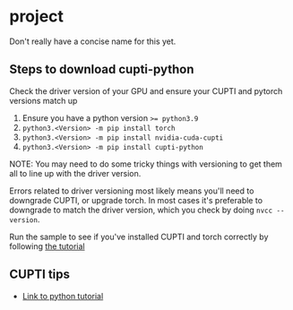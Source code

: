 # project
Don't really have a concise name for this yet.
## Steps to download cupti-python
Check the driver version of your GPU and ensure your CUPTI and pytorch versions match up
1. Ensure you have a python version `>= python3.9`
2. `python3.<Version> -m pip install torch`
3. `python3.<Version> -m pip install nvidia-cuda-cupti`
4. `python3.<Version> -m pip install cupti-python`

NOTE: You may need to do some tricky things with versioning to get them all to line up with the driver version.

Errors related to driver versioning most likely means you'll need to downgrade CUPTI, or upgrade torch. In most cases it's preferable to downgrade to match the driver version, which you check by doing `nvcc --version`.

Run the sample to see if you've installed CUPTI and torch correctly by following [the tutorial](proto/tutorial.md)

## CUPTI tips
- [Link to python tutorial](https://docs.nvidia.com/cupti-python/13.0.0/user-guide/topics/tutorial.html)